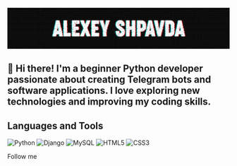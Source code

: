 [![Header](https://github.com/rixittt/rixittt/blob/main/assets/header.png)](https://crowndigital.ru)

## 👋 Hi there! I'm a beginner Python developer passionate about creating Telegram bots and software applications. I love exploring new technologies and improving my coding skills.

## Languages and Tools
![Python](https://img.shields.io/badge/python-090909?style=for-the-badge&logo=python&logoColor=ffdd54) 
![Django](https://img.shields.io/badge/django-090909.svg?style=for-the-badge&logo=django&logoColor=white) 
![MySQL](https://img.shields.io/badge/mysql-090909.svg?style=for-the-badge&logo=mysql&logoColor=white) 
![HTML5](https://img.shields.io/badge/html-090909.svg?style=for-the-badge&logo=html5&logoColor=white) 
![CSS3](https://img.shields.io/badge/css-090909.svg?style=for-the-badge&logo=css3&logoColor=white) 


Follow me